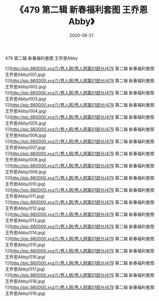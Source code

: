 ﻿---
layout: post
title:  《479 第二辑 新春福利套图 王乔恩Abby》
date:   2020-06-21
img: http://pic.660000.xyz/1:/秀人网/秀人网第01部分/479 第二辑 新春福利套图 王乔恩Abby/000.jpg
categories: [美女, 清纯, 唯美]
---

479 第二辑 新春福利套图 王乔恩Abby

  ![](http://pic.660000.xyz/1:/秀人网/秀人网第01部分/479 第二辑 新春福利套图 王乔恩Abby/001.jpg) <br> ![](http://pic.660000.xyz/1:/秀人网/秀人网第01部分/479 第二辑 新春福利套图 王乔恩Abby/002.jpg) <br> ![](http://pic.660000.xyz/1:/秀人网/秀人网第01部分/479 第二辑 新春福利套图 王乔恩Abby/003.jpg) <br> ![](http://pic.660000.xyz/1:/秀人网/秀人网第01部分/479 第二辑 新春福利套图 王乔恩Abby/004.jpg) <br> ![](http://pic.660000.xyz/1:/秀人网/秀人网第01部分/479 第二辑 新春福利套图 王乔恩Abby/005.jpg) <br> ![](http://pic.660000.xyz/1:/秀人网/秀人网第01部分/479 第二辑 新春福利套图 王乔恩Abby/006.jpg) <br> ![](http://pic.660000.xyz/1:/秀人网/秀人网第01部分/479 第二辑 新春福利套图 王乔恩Abby/007.jpg) <br> ![](http://pic.660000.xyz/1:/秀人网/秀人网第01部分/479 第二辑 新春福利套图 王乔恩Abby/008.jpg) <br> ![](http://pic.660000.xyz/1:/秀人网/秀人网第01部分/479 第二辑 新春福利套图 王乔恩Abby/009.jpg) <br> ![](http://pic.660000.xyz/1:/秀人网/秀人网第01部分/479 第二辑 新春福利套图 王乔恩Abby/010.jpg) <br> ![](http://pic.660000.xyz/1:/秀人网/秀人网第01部分/479 第二辑 新春福利套图 王乔恩Abby/011.jpg) <br> ![](http://pic.660000.xyz/1:/秀人网/秀人网第01部分/479 第二辑 新春福利套图 王乔恩Abby/012.jpg) <br> ![](http://pic.660000.xyz/1:/秀人网/秀人网第01部分/479 第二辑 新春福利套图 王乔恩Abby/013.jpg) <br> ![](http://pic.660000.xyz/1:/秀人网/秀人网第01部分/479 第二辑 新春福利套图 王乔恩Abby/014.jpg) <br> ![](http://pic.660000.xyz/1:/秀人网/秀人网第01部分/479 第二辑 新春福利套图 王乔恩Abby/015.jpg) <br> ![](http://pic.660000.xyz/1:/秀人网/秀人网第01部分/479 第二辑 新春福利套图 王乔恩Abby/016.jpg) <br> ![](http://pic.660000.xyz/1:/秀人网/秀人网第01部分/479 第二辑 新春福利套图 王乔恩Abby/017.jpg) <br> ![](http://pic.660000.xyz/1:/秀人网/秀人网第01部分/479 第二辑 新春福利套图 王乔恩Abby/018.jpg) <br> ![](http://pic.660000.xyz/1:/秀人网/秀人网第01部分/479 第二辑 新春福利套图 王乔恩Abby/019.jpg) <br>